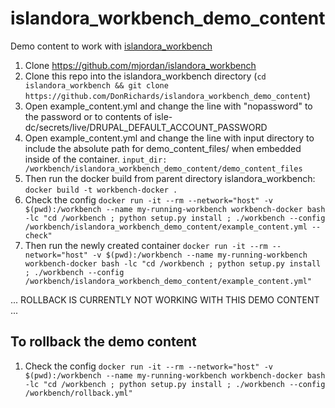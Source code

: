# islandora_workbench_demo_content
Demo content to work with [islandora_workbench](https://github.com/mjordan/islandora_workbench)

1. Clone https://github.com/mjordan/islandora_workbench
1. Clone this repo into the islandora_workbench directory (`cd islandora_workbench && git clone https://github.com/DonRichards/islandora_workbench_demo_content`)
1. Open example_content.yml and change the line with "nopassword" to the password or to contents of isle-dc/secrets/live/DRUPAL_DEFAULT_ACCOUNT_PASSWORD
1. Open example_content.yml and change the line with input directory to include the absolute path for demo_content_files/ when embedded inside of the container. `input_dir: /workbench/islandora_workbench_demo_content/demo_content_files`
1. Then run the docker build from parent directory islandora_workbench: `docker build -t workbench-docker .`
1. Check the config `docker run -it --rm --network="host" -v $(pwd):/workbench --name my-running-workbench workbench-docker bash -lc "cd /workbench ; python setup.py install ; ./workbench --config /workbench/islandora_workbench_demo_content/example_content.yml --check"`
1. Then run the newly created container `docker run -it --rm --network="host" -v $(pwd):/workbench --name my-running-workbench workbench-docker bash -lc "cd /workbench ; python setup.py install ; ./workbench --config /workbench/islandora_workbench_demo_content/example_content.yml"`

... ROLLBACK IS CURRENTLY NOT WORKING WITH THIS DEMO CONTENT ...
## To rollback the demo content
1. Check the config `docker run -it --rm --network="host" -v $(pwd):/workbench --name my-running-workbench workbench-docker bash -lc "cd /workbench ; python setup.py install ; ./workbench --config /workbench/rollback.yml"`